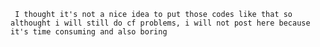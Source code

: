`` I thought it's not a nice idea to put those codes like that so althought i will still do cf problems, i will not post here because it's time consuming and also boring``
